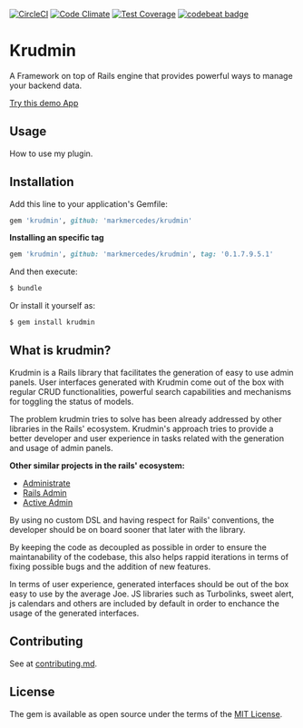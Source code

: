 [![CircleCI](https://img.shields.io/circleci/project/markmercedes/krudmin.svg)](https://circleci.com/gh/markmercedes/krudmin/tree/master)
[![Code Climate](https://codeclimate.com/github/markmercedes/krudmin/badges/gpa.svg)](https://codeclimate.com/github/markmercedes/krudmin)
[![Test Coverage](https://d3s6mut3hikguw.cloudfront.net/github/markmercedes/krudmin/badges/coverage.svg)](http://codeclimate.com/github/markmercedes/krudmin/badges/)
[![codebeat badge](https://codebeat.co/badges/e619cc8c-3212-4fa7-b75c-2fe266e1305b)](https://codebeat.co/projects/github-com-markmercedes-krudmin-master)

# Krudmin
A Framework on top of Rails engine that provides powerful ways to manage your backend data.

 [Try this demo App](https://krudmin.herokuapp.com/admin)

## Usage
How to use my plugin.

## Installation
Add this line to your application's Gemfile:

```ruby
gem 'krudmin', github: 'markmercedes/krudmin'
```

**Installing an specific tag**

```ruby
gem 'krudmin', github: 'markmercedes/krudmin', tag: '0.1.7.9.5.1'
```

And then execute:
```bash
$ bundle
```

Or install it yourself as:
```bash
$ gem install krudmin
```

## What is krudmin?

Krudmin is a Rails library that facilitates the generation of easy to use admin panels. User interfaces generated with Krudmin come out of the box with regular CRUD functionalities, powerful search capabilities and mechanisms for toggling the status of models.

The problem krudmin tries to solve has been already addressed by other libraries in the Rails' ecosystem. Krudmin's approach tries to provide a better developer and user experience in tasks related with the generation and usage of admin panels.

**Other similar projects in the rails' ecosystem:**

- [Administrate](https://github.com/thoughtbot/administrate)
- [Rails Admin](https://github.com/sferik/rails_admin)
- [Active Admin](https://github.com/activeadmin/activeadmin)

By using no custom DSL and having respect for Rails' conventions, the developer should be on board sooner that later with the library.

By keeping the code as decoupled as possible in order to ensure the maintanability of the codebase, this also helps rappid iterations in terms of fixing possible bugs and the addition of new features.

In terms of user experience, generated interfaces should be out of the box easy to use by the average Joe. JS libraries such as Turbolinks, sweet alert, js calendars and others are included by default in order to enchance the usage of the generated interfaces.

## Contributing
See at [contributing.md](/docs/contributing.md).

## License
The gem is available as open source under the terms of the [MIT License](http://opensource.org/licenses/MIT).
